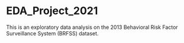 # EDA_Project_2021
This is an exploratory data analysis on the 2013 Behavioral Risk Factor Surveillance System (BRFSS) dataset. 
